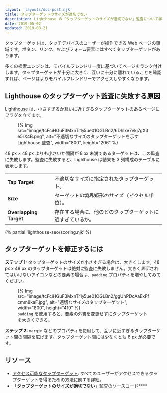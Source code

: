 ```yaml
---
layout: 'layouts/doc-post.njk'
title: タップターゲットのサイズが適切でない
description: Lighthouse の「タップターゲットのサイズが適切でない」監査について学びます。
date: 2019-05-02
updated: 2019-08-21
---
```


タップターゲットは、タッチデバイスのユーザーが操作できる Web ページの領域です。ボタン、リンク、およびフォーム要素にはすべてタップターゲットがあります。

多くの検索エンジンは、モバイルフレンドリー度に基づいてページをランク付けします。タップターゲットが十分に大きく、互いに十分に離れていることを確認すれば、ページはよりモバイルフレンドリーでアクセスしやすくなります。

## Lighthouse のタップターゲット監査に失敗する原因

[Lighthouse](https://developers.google.com/web/tools/lighthouse/) は、小さすぎるか互いに近すぎるタップターゲットのあるページにフラグを立てます。

<figure>{% Img src="image/tcFciHGuF3MxnTr1y5ue01OGLBn2/6Dhlxe7vkj7gX3e5rX4B.png", alt="不適切なサイズのタップターゲットを示す Lighthouse 監査", width="800", height="206" %}</figure>

48 px × 48 px よりも小さいか間隔が 8 px 未満であるターゲットは、この監査に失敗します。監査に失敗すると、Lighthouse は結果を 3 列構成のテーブルに表示します。

<div class="table-wrapper scrollbar">
  <table>
    <tbody>
      <tr>
        <td><strong>Tap Target</strong></td>
        <td>不適切なサイズに指定されたタップターゲット。</td>
      </tr>
      <tr>
        <td><strong>Size</strong></td>
        <td>ターゲットの境界矩形のサイズ（ピクセル単位）。</td>
      </tr>
      <tr>
        <td><strong>Overlapping Target</strong></td>
        <td>存在する場合に、他のどのタップターゲットに近すぎているか。</td>
      </tr>
    </tbody>
  </table>
</div>

{% partial 'lighthouse-seo/scoring.njk' %}

## タップターゲットを修正するには

**ステップ 1:** タップターゲットのサイズが小さすぎる場合は、大きくします。48 px x 48 px のタップターゲットは絶対に監査に失敗しません。大きく*表示*されてはいけないアイコンなどの要素の場合は、`padding` プロパティを増やしてみてください。

<figure>{% Img src="image/tcFciHGuF3MxnTr1y5ue01OGLBn2/ggUhPDcAaExFfcmm8kaF.jpg", alt="適切なサイズのタップターゲット", width="800", height="419" %} <figcaption><code>padding</code> を使用すると、要素の外観を変更せずにタップターゲットを大きくできる。</figcaption></figure>

**ステップ 2:** `margin` などのプロパティを使用して、互いに近すぎるタップターゲット間の間隔を広げます。タップターゲット間には少なくとも 8 px が必要です。

## リソース

- [アクセス可能なタップターゲット](/accessible-tap-targets): すべてのユーザーがアクセスできるタップターゲットを得るための方法に関する詳細。
- [「**タップターゲットのサイズが適切でない**」監査のソースコード\*\*\*\*](https://github.com/GoogleChrome/lighthouse/blob/master/lighthouse-core/audits/seo/tap-targets.js)
